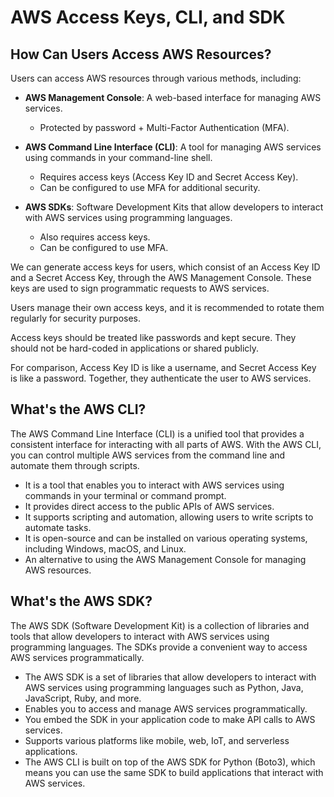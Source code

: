 # AWS Access Keys, CLI, and SDK

## How Can Users Access AWS Resources?

Users can access AWS resources through various methods, including:

- **AWS Management Console**: A web-based interface for managing AWS services.

  - Protected by password + Multi-Factor Authentication (MFA).

- **AWS Command Line Interface (CLI)**: A tool for managing AWS services using commands in your command-line shell.

  - Requires access keys (Access Key ID and Secret Access Key).
  - Can be configured to use MFA for additional security.

- **AWS SDKs**: Software Development Kits that allow developers to interact with AWS services using programming languages.
  - Also requires access keys.
  - Can be configured to use MFA.

We can generate access keys for users, which consist of an Access Key ID and a Secret Access Key, through the AWS Management Console. These keys are used to sign programmatic requests to AWS services.

Users manage their own access keys, and it is recommended to rotate them regularly for security purposes.

Access keys should be treated like passwords and kept secure. They should not be hard-coded in applications or shared publicly.

For comparison, Access Key ID is like a username, and Secret Access Key is like a password. Together, they authenticate the user to AWS services.

## What's the AWS CLI?

The AWS Command Line Interface (CLI) is a unified tool that provides a consistent interface for interacting with all parts of AWS. With the AWS CLI, you can control multiple AWS services from the command line and automate them through scripts.

- It is a tool that enables you to interact with AWS services using commands in your terminal or command prompt.
- It provides direct access to the public APIs of AWS services.
- It supports scripting and automation, allowing users to write scripts to automate tasks.
- It is open-source and can be installed on various operating systems, including Windows, macOS, and Linux.
- An alternative to using the AWS Management Console for managing AWS resources.

## What's the AWS SDK?

The AWS SDK (Software Development Kit) is a collection of libraries and tools that allow developers to interact with AWS services using programming languages. The SDKs provide a convenient way to access AWS services programmatically.

- The AWS SDK is a set of libraries that allow developers to interact with AWS services using programming languages such as Python, Java, JavaScript, Ruby, and more.
- Enables you to access and manage AWS services programmatically.
- You embed the SDK in your application code to make API calls to AWS services.
- Supports various platforms like mobile, web, IoT, and serverless applications.
- The AWS CLI is built on top of the AWS SDK for Python (Boto3), which means you can use the same SDK to build applications that interact with AWS services.
